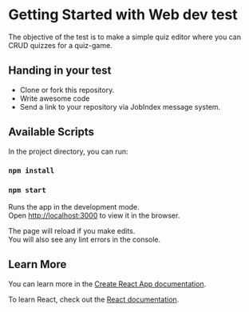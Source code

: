 # Getting Started with Web dev test

The objective of the test is to make a simple quiz editor where you can CRUD quizzes for a quiz-game.

## Handing in your test

 * Clone or fork this repository.
 * Write awesome code
 * Send a link to your repository via JobIndex message system.

## Available Scripts

In the project directory, you can run:

### `npm install`
### `npm start`

Runs the app in the development mode.\
Open [http://localhost:3000](http://localhost:3000) to view it in the browser.

The page will reload if you make edits.\
You will also see any lint errors in the console.

## Learn More

You can learn more in the [Create React App documentation](https://facebook.github.io/create-react-app/docs/getting-started).

To learn React, check out the [React documentation](https://reactjs.org/).
